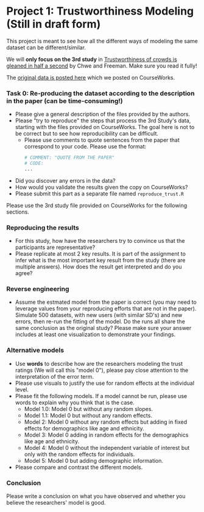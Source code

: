 # Project 1: Trustworthiness Modeling (Still in draft form)

This project is meant to see how all the different ways of modeling the same dataset can be different/similar.

We will **only focus on the 3rd study** in [Trustworthiness of crowds is gleaned in half a second](https://static1.squarespace.com/static/5daf65330e17a4220c7707ce/t/64378dd57efb4b7d3b265a54/1681362389720/ChweFreemanSPPS.pdf) by Chwe and Freeman. Make sure you read it fully!

The [original data is posted here](https://osf.io/nfgx9/) which we posted on CourseWorks.

### Task 0: Re-producing the dataset according to the description in the paper (can be time-consuming!)

- Please give a general description of the files provided by the authors.
- Please "try to reproduce" the steps that process the 3rd Study's data, starting with the files provided on CourseWorks.
  The goal here is not to be correct but to see how reproducibility can be difficult.
  - Please use comments to quote sentences from the paper that correspond to your code. Please use the format:
    ```r
    # COMMENT: "QUOTE FROM THE PAPER"
    # CODE:
    ...
    ```
- Did you discover any errors in the data?
- How would you validate the results given the copy on CourseWorks?
- Please submit this part as a separate file named `reproduce_trust.R`

Please use the 3rd study file provided on CourseWorks for the following sections.

### Reproducing the results

- For this study, how have the researchers try to convince us that the participants are representative?
- Please replicate at most 2 key results. It is part of the assignment to infer what is the most important key result from the study (there are multiple answers). How does the result get interpreted and do you agree?

### Reverse engineering

- Assume the estmated model from the paper is correct (you may need to leverage values from your reproducing efforts that are not in the paper). Simulate 500 datasets, with new users (with similar SD's) and new errors, then re-run the fitting of the model. Do the runs all share the same conclusion as the original study? Please make sure your answer includes at least one visualization to demonstrate your findings.

### Alternative models

- Use **words** to describe how are the researchers modeling the trust ratings (We will call this "model 0"), please pay close attention to the interpretation of the error term. 
- Please use visuals to justify the use for random effects at the individual level.
- Please fit the following models. If a model cannot be run, please use words to explain why you think that is the case.
  - Model 1.0: Model 0 but without any random slopes.
  - Model 1.1: Model 0 but without any random effects.
  - Model 2: Model 0 without any random effects but adding in fixed effects for demographics like age and ethnicity.
  - Model 3: Model 0 adding in random effects for the demographics like age and ethnicity.
  - Model 4: Model 0 without the independent variable of interest but only with the random effects for individuals.
  - Model 5: Model 0 but adding demographic information.
- Please compare and contrast the different models.

### Conclusion

Please write a conclusion on what you have observed and whether you believe the researchers' model is good.
